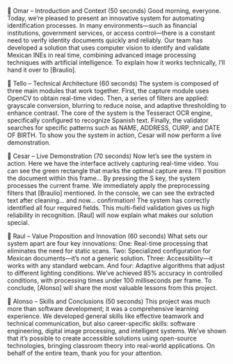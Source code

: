 👤 Omar – Introduction and Context (50 seconds) 
Good morning, everyone. Today, we’re pleased to present an innovative system for automating identification processes. In many environments—such as financial institutions, government services, or access control—there is a constant need to verify identity documents quickly and reliably. Our team has developed a solution that uses computer vision to identify and validate Mexican INEs in real time, combining advanced image processing techniques with artificial intelligence. To explain how it works technically, I’ll hand it over to [Braulio].

👤 Tello – Technical Architecture (60 seconds) 
The system is composed of three main modules that work together. First, the capture module uses OpenCV to obtain real-time video. Then, a series of filters are applied: grayscale conversion, blurring to reduce noise, and adaptive thresholding to enhance contrast. 
The core of the system is the Tesseract OCR engine, specifically configured to recognize Spanish text. Finally, the validator searches for specific patterns such as NAME, ADDRESS, CURP, and DATE OF BIRTH. To show you the system in action, Cesar will now perform a live demonstration.

👤 Cesar – Live Demonstration (70 seconds) 
Now let’s see the system in action. Here we have the interface actively capturing real-time video. You can see the green rectangle that marks the optimal capture area. I’ll position the document within this frame... By pressing the S key, the system processes the current frame. We immediately apply the preprocessing filters that [Braulio] mentioned. In the console, we can see the extracted text after cleaning... and now... confirmation! The system has correctly identified all four required fields. This multi-field validation gives us high reliability in recognition. [Raul] will now explain what makes our solution special.

👤 Raul – Value Proposition and Innovation (60 seconds) What sets our system apart are four key innovations: 
One: Real-time processing that eliminates the need for static scans. 
Two: Specialized configuration for Mexican documents—it’s not a generic solution. 
Three: Accessibility—it works with any standard webcam. 
And four: Adaptive algorithms that adjust to different lighting conditions. We’ve achieved 85% accuracy in controlled conditions, with processing times under 100 milliseconds per frame. To conclude, [Alonso] will share the most valuable lessons from this project.

👤 Alonso – Skills and Conclusions (50 seconds) This project was much more than software development; it was a comprehensive learning experience. We developed general skills like effective teamwork and technical communication, but also career-specific skills: software engineering, digital image processing, and intelligent systems. We’ve shown that it’s possible to create accessible solutions using open-source technologies, bringing classroom theory into real-world applications. On behalf of the entire team, thank you for your attention.
